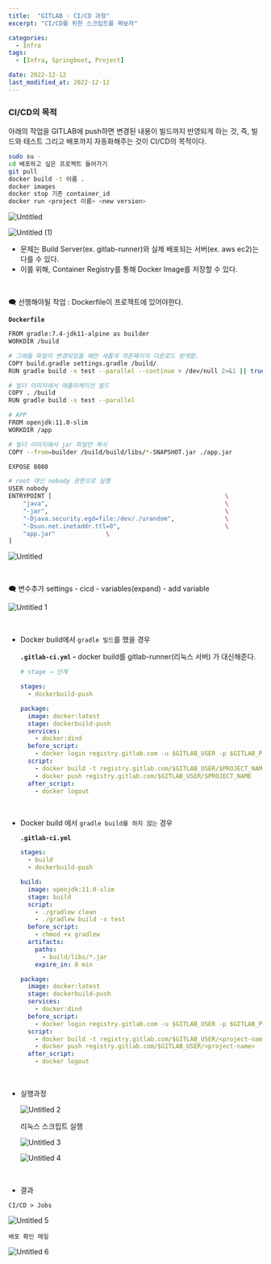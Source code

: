 ```yaml
---
title:  "GITLAB - CI/CD 과정" 
excerpt: "CI/CD를 위한 스크립트를 짜보자"

categories:
  - Infra
tags:
  - [Infra, Springboot, Project]

date: 2022-12-12
last_modified_at: 2022-12-12
---
```



### CI/CD의 목적

아래의 작업을 GITLAB에 push하면 변경된 내용이 빌드까지 반영되게 하는 것, 즉, 빌드와 테스트 그리고 배포까지 자동화해주는 것이 CI/CD의 목적이다.

```bash
sudo su -
cd 배포하고 싶은 프로젝트 들어가기
git pull
docker build -t 이름 . 
docker images
docker stop 기존 container_id
docker run <project 이름> <new version>
```

![Untitled](https://user-images.githubusercontent.com/85394884/207674942-dd2726ce-a525-4be0-831c-a09030bfd2d5.png)

![Untitled (1)](https://user-images.githubusercontent.com/85394884/207674951-e676338d-7dcd-4430-9b04-f59ebe9f2093.png)

- 문제는 Build Server(ex. gitlab-runner)와 실제 배포되는 서버(ex. aws ec2)는 다를 수 있다.
- 이를 위해, Container Registry를 통해 Docker Image를 저장할 수 있다.

<br>

🗨️ 선행해야될 작업 : Dockerfile이 프로젝트에 있어야한다.

**`Dockerfile`** 

```bash
FROM gradle:7.4-jdk11-alpine as builder
WORKDIR /build

# 그래들 파일이 변경되었을 때만 새롭게 의존패키지 다운로드 받게함.
COPY build.gradle settings.gradle /build/
RUN gradle build -x test --parallel --continue > /dev/null 2>&1 || true

# 빌더 이미지에서 애플리케이션 빌드
COPY . /build
RUN gradle build -x test --parallel

# APP
FROM openjdk:11.0-slim
WORKDIR /app

# 빌더 이미지에서 jar 파일만 복사
COPY --from=builder /build/build/libs/*-SNAPSHOT.jar ./app.jar

EXPOSE 8080

# root 대신 nobody 권한으로 실행
USER nobody
ENTRYPOINT [                                                \
    "java",                                                 \
    "-jar",                                                 \
    "-Djava.security.egd=file:/dev/./urandom",              \
    "-Dsun.net.inetaddr.ttl=0",                             \
    "app.jar"              \
]
```

![Untitled](https://user-images.githubusercontent.com/85394884/207230618-45a4ce0a-cfdb-4b43-893f-2b7d9a9265a7.png)

<br>

🗨️ 변수추가  settings - cicd - variables(expand) -  add variable

![Untitled 1](https://user-images.githubusercontent.com/85394884/207230600-75e1c3cb-9759-475c-bf8b-413d6d34a90a.png)

<br>

- Docker build에서 `gradle 빌드`를 했을 경우

  **`.gitlab-ci.yml` -** docker build를 gitlab-runner(리눅스 서버) 가 대신해준다.

  ```yaml
  # stage → 단계

  stages:
    - dockerbuild-push

  package:
    image: docker:latest
    stage: dockerbuild-push
    services:
      - docker:dind
    before_script:
      - docker login registry.gitlab.com -u $GITLAB_USER -p $GITLAB_PASSWORD
    script:
      - docker build -t registry.gitlab.com/$GITLAB_USER/$PROJECT_NAME . 
      - docker push registry.gitlab.com/$GITLAB_USER/$PROJECT_NAME
    after_script:
      - docker logout
  ```

  <br>

- Docker build 에서 `gradle build를 하지 않는` 경우

  **`.gitlab-ci.yml`**

  ```yml
  stages:
    - build
    - dockerbuild-push

  build:
    image: openjdk:11.0-slim
    stage: build
    script:
      - ./gradlew clean
      - ./gradlew build -x test
    before_script:
      - chmod +x gradlew
    artifacts:
      paths:
        - build/libs/*.jar
      expire_in: 8 min

  package:
    image: docker:latest
    stage: dockerbuild-push
    services:
      - docker:dind
    before_script:
      - docker login registry.gitlab.com -u $GITLAB_USER -p $GITLAB_PW
    script:
      - docker build -t registry.gitlab.com/$GITLAB_USER/<project-name> .
      - docker push registry.gitlab.com/$GITLAB_USER/<project-name>
    after_script:
      - docker logout
  ```

<br>

- 실행과정
  
    ![Untitled 2](https://user-images.githubusercontent.com/85394884/207230604-53ea5db1-395b-4c92-9119-67c99bbc6fc1.png)
    
    리눅스 스크립트 실행
    
    ![Untitled 3](https://user-images.githubusercontent.com/85394884/207230607-af9f8b56-5873-4333-b077-f6d3f43bebab.png)
    
    ![Untitled 4](https://user-images.githubusercontent.com/85394884/207230609-fee59a36-bcc6-4f44-9d47-0bfaed553c82.png)

<br>

- 결과
  
`CI/CD > Jobs`

![Untitled 5](https://user-images.githubusercontent.com/85394884/207230611-4c5c7a41-eaca-45bd-9910-375428568ed4.png)

`배포 확인 메일`

![Untitled 6](https://user-images.githubusercontent.com/85394884/207230613-48992d43-d0a9-4c0f-a77f-f546e843af98.png)

